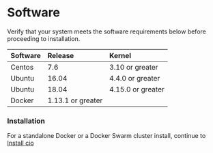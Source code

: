 # Software

Verify that your system meets the software requirements below before proceeding to installation.

| Software      | Release            | Kernel             |
| --------------|:-------------------|:-------------------|
| Centos        | 7.6                | 3.10 or greater    |
| Ubuntu        | 16.04              | 4.4.0 or greater   |
| Ubuntu        | 18.04              | 4.15.0 or greater  |
| Docker        | 1.13.1 or greater  |                    |


<h3>Installation</h3>

For a standalone Docker or a Docker Swarm cluster install, continue to [Install cio](https://guide.storidge.com/getting_started/install.html)
